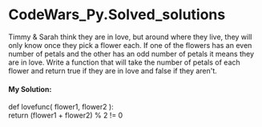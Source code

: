# CodeWars_Py.Solved_solutions

Timmy & Sarah think they are in love, but around where they live, they will only know once they pick a flower each. If one of the flowers has an even number of petals and the other has an odd number of petals it means they are in love.
Write a function that will take the number of petals of each flower and return true if they are in love and false if they aren't.

#### My Solution:

def lovefunc( flower1, flower2 ):     
    return (flower1 + flower2) % 2 != 0
